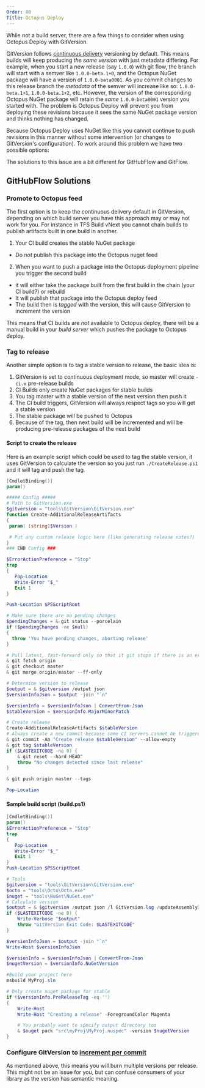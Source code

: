 ```yaml
---
Order: 80
Title: Octopus Deploy
---
```


While not a build server, there are a few things to consider when using Octopus
Deploy with GitVersion.

 GitVersion follows [continuous delivery](../../reference/continuous-delivery.md)
 versioning by default. This means builds will keep producing *the same version*
 with just metadata differing. For example, when you start a new release (say
 `1.0.0`) with git flow, the branch will start with a semver like
 `1.0.0-beta.1+0`, and the Octopus NuGet package will have a version of
 `1.0.0-beta0001`. As you commit changes to this release branch the *metadata*
 of the semver will increase like so: `1.0.0-beta.1+1`, `1.0.0-beta.1+2`, etc.
 However, the version of the corresponding Octopus NuGet package will retain the
 *same* `1.0.0-beta0001` version you started with. The problem is Octopus Deploy
 will prevent you from deploying these revisions because it sees the same NuGet
 package version and thinks nothing has changed.

Because Octopus Deploy uses NuGet like this you cannot continue to push
revisions in this manner without some intervention (or changes to GitVersion's
configuration). To work around this problem we have two possible options:

The solutions to this issue are a bit different for GitHubFlow and GitFlow.

## GitHubFlow Solutions

### Promote to Octopus feed

The first option is to keep the continuous delivery default in GitVersion,
depending on which build server you have this approach may or may not work for
you.  For instance in TFS Build vNext you cannot chain builds to publish
artifacts built in one build in another.

1. Your CI build creates the stable NuGet package
  - Do *not* publish this package into the Octopus nuget feed
2. When you want to push a package into the Octopus deployment pipeline you trigger the second build
  - it will either take the package built from the first build in the chain (your CI build?) or rebuild
  - It will publish that package into the Octopus deploy feed
  - The build then is *tagged* with the version, this will cause GitVersion to increment the version

This means that CI builds are *not* available to Octopus deploy, there will be a
manual build in your *build server* which pushes the package to Octopus deploy.

### Tag to release

Another simple option is to tag a stable version to release, the basic idea is:

1. GitVersion is set to continuous deployment mode, so master will create `-ci.x`
pre-release builds
1. CI Builds only create NuGet packages for stable builds
1. You tag master with a stable version of the next version then push it
1. The CI build triggers, GitVersion will always respect tags so you will get a
stable version
1. The stable package will be pushed to Octopus
1. Because of the tag, then next build will be incremented and will be producing
pre-release packages of the next build


#### Script to create the release

Here is an example script which could be used to tag the stable version, it uses
GitVersion to calculate the version so you just run `./CreateRelease.ps1` and it
will tag and push the tag.

``` powershell
[CmdletBinding()]
param()

##### Config #####
# Path to GitVersion.exe
$gitversion = "tools\GitVersion\GitVersion.exe"
function Create-AdditionalReleaseArtifacts
{
 param( [string]$Version )

 # Put any custom release logic here (like generating release notes?)
}
### END Config ###

$ErrorActionPreference = "Stop"
trap
{
   Pop-Location
   Write-Error "$_"
   Exit 1
}

Push-Location $PSScriptRoot

# Make sure there are no pending changes
$pendingChanges = & git status --porcelain
if ($pendingChanges -ne $null)
{
  throw 'You have pending changes, aborting release'
}

# Pull latest, fast-forward only so that it git stops if there is an error
& git fetch origin
& git checkout master
& git merge origin/master --ff-only

# Determine version to release
$output = & $gitversion /output json
$versionInfoJson = $output -join "`n"

$versionInfo = $versionInfoJson | ConvertFrom-Json
$stableVersion = $versionInfo.MajorMinorPatch

# Create release
Create-AdditionalReleaseArtifacts $stableVersion
# Always create a new commit because some CI servers cannot be triggered by just pushing a tag
& git commit -Am "Create release $stableVersion" --allow-empty
& git tag $stableVersion
if ($LASTEXITCODE -ne 0) {
    & git reset --hard HEAD^
    throw "No changes detected since last release"
}

& git push origin master --tags

Pop-Location
```

#### Sample build script (build.ps1)

``` powershell
[CmdletBinding()]
param()
$ErrorActionPreference = "Stop"
trap
{
   Pop-Location
   Write-Error "$_"
   Exit 1
}
Push-Location $PSScriptRoot

# Tools
$gitversion = "tools\GitVersion\GitVersion.exe"
$octo = "tools\Octo\Octo.exe"
$nuget = "tools\NuGet\NuGet.exe"
# Calculate version
$output = & $gitversion /output json /l GitVersion.log /updateAssemblyInfo /nofetch
if ($LASTEXITCODE -ne 0) {
    Write-Verbose "$output"
    throw "GitVersion Exit Code: $LASTEXITCODE"
}

$versionInfoJson = $output -join "`n"
Write-Host $versionInfoJson

$versionInfo = $versionInfoJson | ConvertFrom-Json
$nugetVersion = $versionInfo.NuGetVersion

#Build your project here
msbuild MyProj.sln

# Only create nuget package for stable
if ($versionInfo.PreReleaseTag -eq '')
{
    Write-Host
    Write-Host "Creating a release" -ForegroundColor Magenta

    # You probably want to specify output directory too
    & $nuget pack "src\myProj\MyProj.nuspec" -version $nugetVersion
}
```

### Configure GitVersion to [increment per commit](../../more-info/incrementing-per-commit.md)

As mentioned above, this means you will burn multiple versions per release. This
might not be an issue for you, but can confuse consumers of your library as the
version has semantic meaning.
